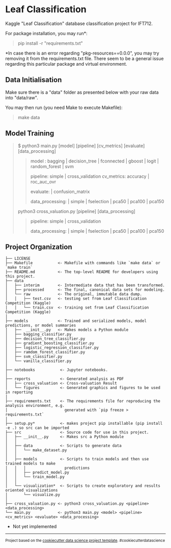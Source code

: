 Leaf Classification
==============================
Kaggle "Leaf Classification" database classification project for IFT712.

For package installation, you may run*: 
> pip install -r "requirements.txt"

*In case there is an error regarding "pkg-resources==0.0.0", you may try removing it from the requirements.txt file.
There seem to be a general issue regarding this particular package and virtual environment.

Data Initialisation
------------
Make sure there is a "data" folder as presented below with your raw data into "data/raw".

You may then run (you need Make to execute Makefile):
> make data

Model Training
------------
> $ python3 main.py [model] [pipeline] [cv_metrics] [evaluate] [data_processing]
> 
>> model : bagging | decision_tree | fconnected | gboost | logit | random_forest | svm
>> 
>> pipeline: simple | cross_validation 
>>  cv_metrics: accuracy | roc_auc_ovr 
>>
>> evaluate: <report> | confusion_matrix 
>>
>> data_processing: <Empty> | simple | fselection | pca50 | pca100 | pca150
> 
> 
> python3 cross_valuation.py [pipeline] [data_processing]
>>
>> pipeline: simple | cross_validation
>>
>> data_processing: <Empty> | simple | fselection | pca50 | pca100 | pca150

Project Organization
------------

    ├── LICENSE
    ├── Makefile           <- Makefile with commands like `make data` or `make train`
    ├── README.md          <- The top-level README for developers using this project.
    ├── data
    │   ├── interim        <- Intermediate data that has been transformed.
    │   ├── processed      <- The final, canonical data sets for modeling.
    │   └── raw            <- The original, immutable data dump.
    │   │   ├── test.csv   <- testing set from Leaf Classification Competition (Kaggle) 
    │   │   └── train.csv  <- training set from Leaf Classification Competition (Kaggle)
    │
    ├── models             <- Trained and serialized models, model predictions, or model summaries
    │   ├──  __init__.py   <- Makes models a Python module
    │   ├── bagging_classifier.py
    │   ├── decision_tree_classifier.py
    │   ├── gradient_boosting_classifier.py
    │   ├── logistic_regression_classifier.py
    │   ├── ramdom_forest_classifier.py
    │   ├── svm_classifier.py
    │   └── vanilla_classifier.py
    │
    ├── notebooks           <- Jupyter notebooks.
    │
    ├── reports             <- Generated analysis as PDF
    │   ├── cross_valuation <- Cross-valuation Result
    │   └── figures         <- Generated graphics and figures to be used in reporting
    │
    ├── requirements.txt    <- The requirements file for reproducing the analysis environment, e.g.
    │                         generated with `pip freeze > requirements.txt`
    │
    ├── setup.py*           <- makes project pip installable (pip install -e .) so src can be imported
    ├── src                 <- Source code for use in this project.
    │   ├── __init__.py     <- Makes src a Python module
    │   │
    │   ├── data            <- Scripts to generate data
    │   │   └── make_dataset.py
    │   │
    │   ├── models          <- Scripts to train models and then use trained models to make
    │   │   │                 predictions
    │   │   ├── predict_model.py
    │   │   └── train_model.py
    │   │
    │   └── visualization*  <- Scripts to create exploratory and results oriented visualizations
    │       └── visualize.py
    │
    ├── cross_valuation.py <- python3 cross_valuation.py <pipeline> <data_processing>
    └── main.py            <- python3 main.py <model> <pipeline> <cv_metrics> <evaluate> <data_processing>

* Not yet implemented
--------

<p><small>Project based on the <a target="_blank" href="https://drivendata.github.io/cookiecutter-data-science/">cookiecutter data science project template</a>. #cookiecutterdatascience</small></p>
